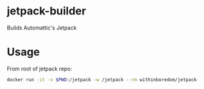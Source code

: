 # jetpack-builder

Builds Automattic's Jetpack

# Usage

From root of jetpack repo:

```bash
docker run -it -v $PWD:/jetpack -w /jetpack --rm withinboredom/jetpack-builder yarn build
```
